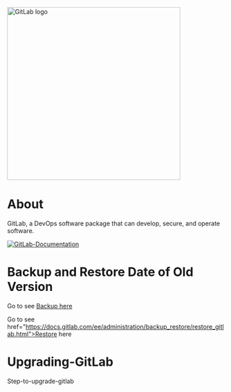 <a href="https://about.gitlab.com/">
    <img width="400" src="https://images.ctfassets.net/xz1dnu24egyd/1hnQd13UBU7n5V0RsJcbP3/769692e40a6d528e334b84f079c1f577/gitlab-logo-100.png" alt="GitLab logo"> 
</a>

# About
GitLab, a DevOps software package that can develop, secure, and operate software.

[![GitLab-Documentation](https://img.shields.io/badge/gitlab-documentation-green)](https://docs.gitlab.com/)

# Backup and Restore Date of Old Version
Go to see <a href="https://docs.gitlab.com/ee/administration/backup_restore/backup_gitlab.html">Backup here</a>

Go to see <a> href="https://docs.gitlab.com/ee/administration/backup_restore/restore_gitlab.html">Restore here</a>

# Upgrading-GitLab
Step-to-upgrade-gitlab
